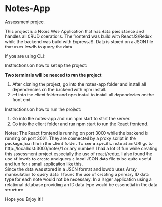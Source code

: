 # Notes-App
Assessment project

This project is a Notes Web Application that has data persistance and handles all CRUD operations. 
The frontend was build with ReactJS/Redux while the backend was build with ExpressJS.
Data is stored on a JSON file that uses lowdb to query the data.


If you are using CLI:

Instructions on how to set up the project:

**Two terminals will be needed to run the project**

1. After cloning the project, go into the notes-app folder and install all dependencies on the backend with npm install.
2. cd into the client folder and npm install to install all dependecies on the front end. 

Instructions on how to run the project:
1. Go into the notes-app and run npm start to start the server.
2. Go into the client folder and run npm start to run the React frontend. 


Notes:
The React frontend is running on port 3000 while the backend is running on port 3001.  They are connected by a proxy script in the package.json file in the client folder.
To see a specific note at an URl go to http://localhost:3000/notes/1 or any number!
I had a lot of fun while creating this assessment project especially the use of react/redux.  I also found the use of lowdb to create and query a local JSON data file to be quite useful and fun for a small application like this.  
Since the data was stored in a JSON format and lowdb uses Array manipulation to query data, I found the use of creating a primary ID data type for each note would not be necessary.  In a larger application using a relational database providing an ID data type would be essenctial in the data structure. 

Hope you Enjoy It!!

